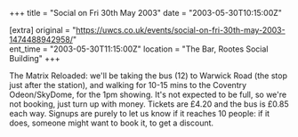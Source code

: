 +++
title = "Social on Fri 30th May 2003"
date = "2003-05-30T10:15:00Z"

[extra]
original = "https://uwcs.co.uk/events/social-on-fri-30th-may-2003-1474488942958/"    
ent_time = "2003-05-30T11:15:00Z"
location = "The Bar, Rootes Social Building"
+++

The Matrix Reloaded: we'll be taking the bus (12) to Warwick Road (the stop just after the station), and walking for 10-15 mins to the Coventry Odeon/SkyDome, for the 1pm showing. It's not expected to be full, so we're not booking, just turn up with money. Tickets are £4.20 and the bus is £0.85 each way. Signups are purely to let us know if it reaches 10 people: if it does, someone might want to book it, to get a discount.

